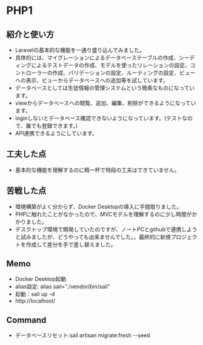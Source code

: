 # PHP1
## 紹介と使い方

  - Laravelの基本的な機能を一通り盛り込んでみました。
  - 具体的には、マイグレーションによるデータベーステーブルの作成、シーディングによるテストデータの作成、モデルを使ったリレーションの設定、コントローラーの作成、バリデーションの設定、ルーティングの設定、ビューへの表示、ビューからデータベースへの追加等を試しています。
  - データベースとしては生徒情報の管理システムという簡素なものになっています。
  - viewからデータベースへの閲覧、追加、編集、削除ができるようになっています。
  - loginしないとデータベース確認できないようになっています。(テストなので、誰でも登録できます。)
  - API連携できるようにしています。

## 工夫した点
  - 基本的な機能を理解するのに精一杯で特段の工夫はできていません。

## 苦戦した点
  - 環境構築がよく分からず、Docker Desktopの導入に手間取りました。
  - PHPに触れたことがなかったので、MVCモデルを理解するのに少し時間がかかりました。
  - デスクトップ環境で開発していたのですが、ノートPCとgithubで連携しようと試みましたが、どうやっても出来ませんでした。。最終的に新規プロジェクトを作成して差分を手で差し替えました。

## Memo
  - Docker Desktop起動
  - alias設定: alias sail="./vendor/bin/sail"
  - 起動：sail up -d
  - http://localhost/
## Command
  - データベースリセット:sail artisan migrate:fresh --seed
